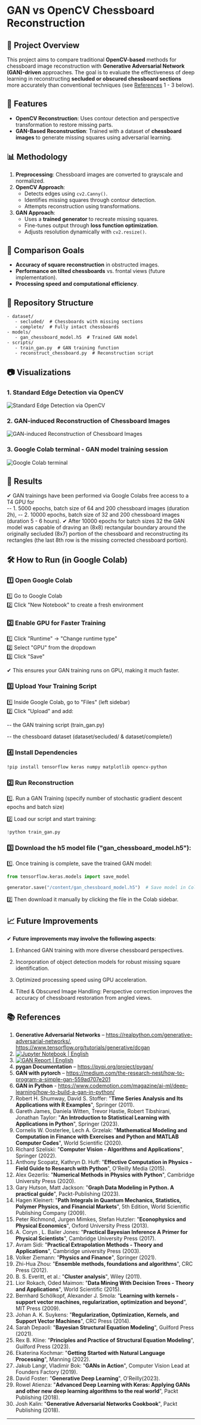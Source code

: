 # GAN vs OpenCV Chessboard Reconstruction

## 📌 Project Overview
This project aims to compare traditional **OpenCV-based** methods for chessboard image reconstruction with
**Generative Adversarial Network (GAN)-driven** approaches. The goal is to evaluate the effectiveness of deep learning 
in reconstructing **secluded or obscured chessboard sections** more accurately than conventional techniques 
(see [References](https://github.com/NenadBalaneskovic/ExternalProjects/blob/main/LLM_GAN_ImageReconstruction/README.md#-references) 1 - 3 below).

## 🚀 Features
- **OpenCV Reconstruction**: Uses contour detection and perspective transformation to restore missing parts.
- **GAN-Based Reconstruction**: Trained with a dataset of **chessboard images** to generate missing squares using adversarial learning.

## 📊 Methodology
1. **Preprocessing**: Chessboard images are converted to grayscale and normalized.
2. **OpenCV Approach**:
   - Detects edges using `cv2.Canny()`.
   - Identifies missing squares through contour detection.
   - Attempts reconstruction using transformations.
3. **GAN Approach**:
   - Uses a **trained generator** to recreate missing squares.
   - Fine-tunes output through **loss function optimization**.
   - Adjusts resolution dynamically with `cv2.resize()`.

## 🔬 Comparison Goals
- **Accuracy of square reconstruction** in obstructed images.
- **Performance on tilted chessboards** vs. frontal views (future implementation).
- **Processing speed and computational efficiency**.

## 📂 Repository Structure
```plaintext
- dataset/
   - secluded/  # Chessboards with missing sections
   - complete/  # Fully intact chessboards
- models/
   - gan_chessboard_model.h5  # Trained GAN model
- scripts/
   - train_gan.py  # GAN training function
   - reconstruct_chessboard.py  # Reconstruction script
```
   
## 📷 Visualizations  
### 1. Standard Edge Detection via OpenCV
![Standard Edge Detection via OpenCV](https://github.com/NenadBalaneskovic/ExternalProjects/blob/9658c9a261c518adf596dc7539602e029b391bc3/LLM_GAN_ImageReconstruction/ReconstructedStandardResults.PNG)  
### 2. GAN-induced Reconstruction of Chessboard Images
![GAN-induced Reconstruction of Chessboard Images](feature_importance.png)  
### 3. Google Colab terminal - GAN model training session
![Google Colab terminal](roc_curve.png)  

## 🚀 Results  
✔ GAN trainings have been performed via Google Colabs free access to a T4 GPU for  
-- 1. 5000 epochs, batch size of 64 and 200 chessboard images (duration 2h),
-- 2. 10000 epochs, batch size of 32 and 200 chessboard images (duration 5 - 6 hours).
✔ After 10000 epochs for batch sizes 32 the GAN model was capable of draving an (8x8) rectangular boundary around the 
originally secluded (8x7) portion of the chessboard and reconstructing its rectangles
(the last 8th row is the missing corrected chessboard portion).  
   
## 🛠 How to Run (in Google Colab)

### 1️⃣ Open Google Colab  

1️⃣ Go to Google Colab  
2️⃣ Click "New Notebook" to create a fresh environment  

### 2️⃣ Enable GPU for Faster Training  

1️⃣ Click "Runtime" → "Change runtime type"  
2️⃣ Select "GPU" from the dropdown  
3️⃣ Click "Save"

✔ This ensures your GAN training runs on GPU, making it much faster.  

### 3️⃣ Upload Your Training Script  

1️⃣ Inside Google Colab, go to "Files" (left sidebar)  
2️⃣ Click "Upload" and add:

-- the GAN training script (train_gan.py)

-- the chessboard dataset (dataset/secluded/ & dataset/complete/)  

### 4️⃣ Install Dependencies

```bash
!pip install tensorflow keras numpy matplotlib opencv-python
```  

### 2️⃣ Run Reconstruction  

1️⃣. Run a GAN Training (specify number of stochastic gradient descent epochs and batch size)  

2️⃣  Load our script and start training:  
```python
!python train_gan.py
```

### 3️⃣  Download the h5 model file ("gan_chessboard_model.h5"):
1️⃣. Once training is complete, save the trained GAN model:  
```python
from tensorflow.keras.models import save_model

generator.save("/content/gan_chessboard_model.h5")  # Save model in Colab
```  

2️⃣  Then download it manually by clicking the file in the Colab sidebar. 

## 📈 Future Improvements  
✔ **Future improvements may involve the following aspects**:

1. Enhanced GAN training with more diverse chessboard perspectives.

2. Incorporation of object detection models for robust missing square identification.

3. Optimized processing speed using GPU acceleration.

4. Tilted & Obscured Image Handling: Perspective correction improves the accuracy of chessboard restoration from angled views.

## 📚 References
1. **Generative Adversarial Networks** – https://realpython.com/generative-adversarial-networks/, https://www.tensorflow.org/tutorials/generative/dcgan 
2. [![Jupyter Notebook | English](https://img.shields.io/badge/Jupyter%20Notebook-English-yellowblue?logoColor=blue&labelColor=yellow)](https://github.com/NenadBalaneskovic/ExternalProjects/blob/ea3c345a0d55882a5cad502f77d41a6e7e50402f/LLM_GAN_ImageReconstruction/LLM_OpenCV_ImageReconstruction.ipynb)
3. [![GAN Report | English](https://img.shields.io/badge/LLM_GAN%20Report-English-yellowblue?logoColor=blue&labelColor=red)](https://github.com/NenadBalaneskovic/ExternalProjects/blob/12b49cfdd5b5d457264786c899ccbc6db839d094/LLM_GAN_ImageReconstruction/LLM_GAN_ImageReconstruction.pdf) 
4. **pygan Documentation** – https://pypi.org/project/pygan/
5. **GAN with pytorch** – https://medium.com/the-research-nest/how-to-program-a-simple-gan-559ad707e201
6. **GAN in Python** - https://www.codemotion.com/magazine/ai-ml/deep-learning/how-to-build-a-gan-in-python/
7. Robert H. Shumway, David S. Stoffer: "__Time Series Analysis and Its Applications with R Examples__", Springer (2011).
8. Gareth James, Daniela Witten, Trevor Hastie, Robert Tibshirani, Jonathan Taylor: "__An Introduction to Statistical Learning with Applications in Python__", Springer (2023).
9. Cornelis W. Oosterlee, Lech A. Grzelak: "__Mathematical Modeling and Computation in Finance with Exercises and Python and MATLAB Computer Codes__", World Scientific (2020).
10. Richard Szeliski: "__Computer Vision - Algorithms and Applications__", Springer (2022).
11. Anthony Scopatz, Kathryn D. Huff: "__Effective Computation in Physics - Field Guide to Research with Python__", O'Reilly Media (2015).
12. Alex Gezerlis: "__Numerical Methods in Physics with Python__", Cambridge University Press (2020).
13. Gary Hutson, Matt Jackson: "__Graph Data Modeling in Python. A practical guide__", Packt-Publishing (2023).
14. Hagen Kleinert: "__Path Integrals in Quantum Mechanics, Statistics, Polymer Physics, and Financial Markets__", 5th Edition, World Scientific Publishing Company (2009).
15. Peter Richmond, Jurgen Mimkes, Stefan Hutzler: "__Econophysics and Physical Economics__", Oxford University Press (2013).
16. A. Coryn , L. Bailer Jones: "__Practical Bayesian Inference A Primer for Physical Scientists__", Cambridge University Press (2017).
17. Avram Sidi: "__Practical Extrapolation Methods - Theory and Applications__", Cambridge university Press (2003).
18. Volker Ziemann: "__Physics and Finance__", Springer (2021).
19. Zhi-Hua Zhou: "__Ensemble methods, foundations and algorithms__", CRC Press (2012).
20. B. S. Everitt, et al.: "__Cluster analysis__", Wiley (2011).
21. Lior Rokach, Oded Maimon: "__Data Mining With Decision Trees - Theory and Applications__", World Scientific (2015).
22. Bernhard Schölkopf, Alexander J. Smola: "__Learning with kernels - support vector machines, regularization, optimization and beyond__", MIT Press (2009).
23. Johan A. K. Suykens: "__Regularization, Optimization, Kernels, and Support Vector Machines__", CRC Press (2014).
24. Sarah Depaoli: "__Bayesian Structural Equation Modeling__", Guilford Press (2021).
25. Rex B. Kline: "__Principles and Practice of Structural Equation Modeling__", Guilford Press (2023).
26. Ekaterina Kochmar: "__Getting Started with Natural Language Processing__", Manning (2022).
27. Jakub Langr, Vladimir Bok: "__GANs in Action__", Computer Vision Lead at Founders Factory (2019).
28. David Foster: "__Generative Deep Learning__", O'Reilly(2023).
29. Rowel Atienza: "__Advanced Deep Learning with Keras: Applying GANs and other new deep learning algorithms to the real world__", Packt Publishing (2018).
30. Josh Kalin: "__Generative Adversarial Networks Cookbook__", Packt Publishing (2018).
---

